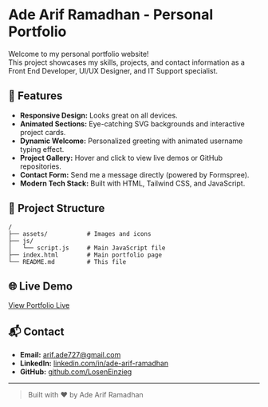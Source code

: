 # Ade Arif Ramadhan - Personal Portfolio

Welcome to my personal portfolio website!  
This project showcases my skills, projects, and contact information as a Front End Developer, UI/UX Designer, and IT Support specialist.

## 🚀 Features

- **Responsive Design:** Looks great on all devices.
- **Animated Sections:** Eye-catching SVG backgrounds and interactive project cards.
- **Dynamic Welcome:** Personalized greeting with animated username typing effect.
- **Project Gallery:** Hover and click to view live demos or GitHub repositories.
- **Contact Form:** Send me a message directly (powered by Formspree).
- **Modern Tech Stack:** Built with HTML, Tailwind CSS, and JavaScript.

## 📂 Project Structure

```
/
├── assets/           # Images and icons
├── js/
│   └── script.js     # Main JavaScript file
├── index.html        # Main portfolio page
└── README.md         # This file
```

## 🌐 Live Demo

[View Portfolio Live](https://loseneinzieg.github.io/Portofolio-Web-Project/)

## 📬 Contact

- **Email:** [arif.ade727@gmail.com](mailto:arif.ade727@gmail.com)
- **LinkedIn:** [linkedin.com/in/ade-arif-ramadhan](https://www.linkedin.com/in/ade-arif-ramadhan)
- **GitHub:** [github.com/LosenEinzieg](https://github.com/LosenEinzieg)

---

> Built with ❤️ by Ade Arif Ramadhan

